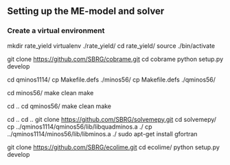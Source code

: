 ## Setting up the ME-model and solver
### Create a virtual environment
mkdir rate_yield
virtualenv ./rate_yield/
cd rate_yield/
source ./bin/activate

git clone https://github.com/SBRG/cobrame.git
cd cobrame
python setup.py develop


cd qminos1114/
cp Makefile.defs ./minos56/
cp Makefile.defs ./qminos56/

cd minos56/
make clean
make
 
cd ..
cd qminos56/
make clean
make

cd ..
cd ..
git clone https://github.com/SBRG/solvemepy.git 
cd solvemepy/
cp ../qminos1114/qminos56/lib/libquadminos.a ./
cp ../qminos1114/minos56/lib/libminos.a ./
sudo apt-get install gfortran

git clone https://github.com/SBRG/ecolime.git
cd ecolime/
python setup.py develop
